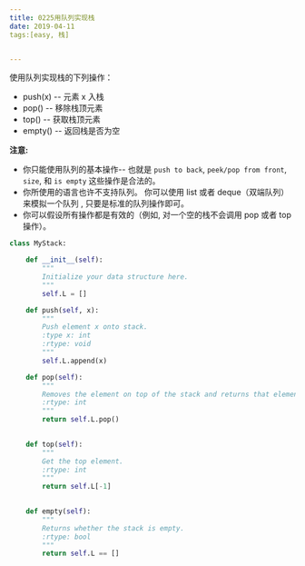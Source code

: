```yaml
---
title: 0225用队列实现栈
date: 2019-04-11
tags:[easy, 栈]


---
```


使用队列实现栈的下列操作：

- push(x) -- 元素 x 入栈
- pop() -- 移除栈顶元素
- top() -- 获取栈顶元素
- empty() -- 返回栈是否为空

**注意:**

- 你只能使用队列的基本操作-- 也就是 `push to back`, `peek/pop from front`, `size`, 和 `is empty` 这些操作是合法的。
- 你所使用的语言也许不支持队列。 你可以使用 list 或者 deque（双端队列）来模拟一个队列 , 只要是标准的队列操作即可。
- 你可以假设所有操作都是有效的（例如, 对一个空的栈不会调用 pop 或者 top 操作）。



```python
class MyStack:

    def __init__(self):
        """
        Initialize your data structure here.
        """
        self.L = []

    def push(self, x):
        """
        Push element x onto stack.
        :type x: int
        :rtype: void
        """
        self.L.append(x)

    def pop(self):
        """
        Removes the element on top of the stack and returns that element.
        :rtype: int
        """
        return self.L.pop()
        

    def top(self):
        """
        Get the top element.
        :rtype: int
        """
        return self.L[-1]
        

    def empty(self):
        """
        Returns whether the stack is empty.
        :rtype: bool
        """
        return self.L == []
        
```

